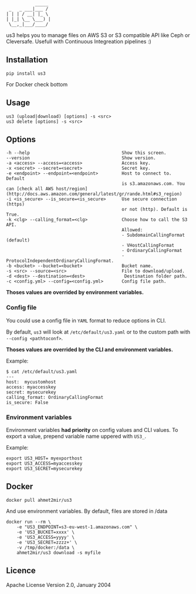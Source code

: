
               _____ 
     _   _ ___|___ / 
    | | | / __| |_ \ 
    | |_| \__ \___) |
     \__,_|___/____/ 

us3 helps you to manage files on AWS S3 or S3 compatible API like Ceph or Cleversafe. Usefull with Continuous Integreation pipelines :)

## Installation

    pip install us3

For Docker check bottom

## Usage

    us3 (upload|download) [options] -s <src>
    us3 delete [options] -s <src>

## Options

    -h --help                                   Show this screen.
    --version                                   Show version.
    -a <access> --access=<access>               Access key.
    -x <secret> --secret=<secret>               Secret key.
    -e <endpoint> --endpoint=<endpoint>         Host to connect to. Default 
                                                is s3.amazonaws.com. You can [check all AWS host/region](http://docs.aws.amazon.com/general/latest/gr/rande.html#s3_region)
    -i <is_secure> --is_secure=<is_secure>      Use secure connection (https) 
                                                or not (http). Default is True.
    -k <clg> --calling_format=<clg>             Choose how to call the S3 API. 
                                                Allowed:
                                                - SubdomainCallingFormat (default)
                                                - VHostCallingFormat
                                                - OrdinaryCallingFormat 
                                                - ProtocolIndependentOrdinaryCallingFormat.
    -b <bucket> --bucket=<bucket>               Bucket name.
    -s <src> --source=<src>                     File to download/upload.
    -d <dest> --destination=<dest>               Destination folder path.
    -c <config.yml> --config=<config.yml>       Config file path.

**Thoses values are overrided by environment variables.**


### Config file

You could use a config file in `YAML` format to reduce options in CLI.

By default, `us3` will look at `/etc/default/us3.yaml` or to the custom path with `--config <pathtoconf>`.

**Thoses values are overrided by the CLI and environment variables.**

Example:

    $ cat /etc/default/us3.yaml
    ---
    host:  mycustomhost
    access: myaccesskey
    secret: mysecurekey
    calling_format: OrdinaryCallingFormat
    is_secure: False

### Environment variables

Environment variables **had priority** on config values and CLI values. To export a value, prepend variable name uppered with `US3_`.

Example:

    export US3_HOST= myexporthost
    export US3_ACCESS=myaccesskey
    export US3_SECRET=mysecurekey

## Docker

    docker pull ahmet2mir/us3

And use environment variables. By default, files are stored in /data

    docker run --rm \
        -e "US3_ENDPOINT=s3-eu-west-1.amazonaws.com" \
        -e 'US3_BUCKET=xxxx' \
        -e 'US3_ACCESS=yyyy' \
        -e 'US3_SECRET=zzzz+' \
        -v /tmp/docker:/data \
        ahmet2mir/us3 download -s myfile

## Licence

Apache License Version 2.0, January 2004